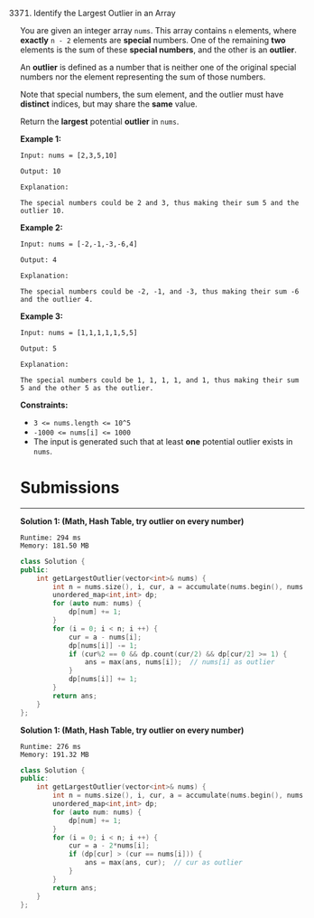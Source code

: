 3371. Identify the Largest Outlier in an Array

You are given an integer array `nums`. This array contains `n` elements, where **exactly** `n - 2` elements are **special** numbers. One of the remaining **two** elements is the sum of these **special numbers**, and the other is an **outlier**.

An **outlier** is defined as a number that is neither one of the original special numbers nor the element representing the sum of those numbers.

Note that special numbers, the sum element, and the outlier must have **distinct** indices, but may share the **same** value.

Return the **largest** potential **outlier** in `nums`.

 

**Example 1:**
```
Input: nums = [2,3,5,10]

Output: 10

Explanation:

The special numbers could be 2 and 3, thus making their sum 5 and the outlier 10.
```

**Example 2:**
```
Input: nums = [-2,-1,-3,-6,4]

Output: 4

Explanation:

The special numbers could be -2, -1, and -3, thus making their sum -6 and the outlier 4.
```

**Example 3:**
```
Input: nums = [1,1,1,1,1,5,5]

Output: 5

Explanation:

The special numbers could be 1, 1, 1, 1, and 1, thus making their sum 5 and the other 5 as the outlier.
```
 

**Constraints:**

* `3 <= nums.length <= 10^5`
* `-1000 <= nums[i] <= 1000`
* The input is generated such that at least **one** potential outlier exists in `nums`.

# Submissions
---
**Solution 1: (Math, Hash Table, try outlier on every number)**
```
Runtime: 294 ms
Memory: 181.50 MB
```
```c++
class Solution {
public:
    int getLargestOutlier(vector<int>& nums) {
        int n = nums.size(), i, cur, a = accumulate(nums.begin(), nums.end(), 0), ans = INT_MIN;
        unordered_map<int,int> dp;
        for (auto num: nums) {
            dp[num] += 1;
        }
        for (i = 0; i < n; i ++) {
            cur = a - nums[i];
            dp[nums[i]] -= 1;
            if (cur%2 == 0 && dp.count(cur/2) && dp[cur/2] >= 1) {
                ans = max(ans, nums[i]);  // nums[i] as outlier
            }
            dp[nums[i]] += 1;
        }
        return ans;
    }
};
```

**Solution 1: (Math, Hash Table, try outlier on every number)**
```
Runtime: 276 ms
Memory: 191.32 MB
```
```c++
class Solution {
public:
    int getLargestOutlier(vector<int>& nums) {
        int n = nums.size(), i, cur, a = accumulate(nums.begin(), nums.end(), 0), ans = INT_MIN;
        unordered_map<int,int> dp;
        for (auto num: nums) {
            dp[num] += 1;
        }
        for (i = 0; i < n; i ++) {
            cur = a - 2*nums[i];
            if (dp[cur] > (cur == nums[i])) {
                ans = max(ans, cur);  // cur as outlier
            }
        }
        return ans;
    }
};
```
